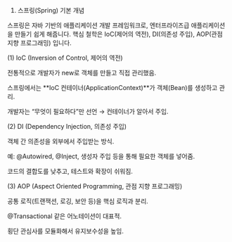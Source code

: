 1. 스프링(Spring) 기본 개념

스프링은 자바 기반의 애플리케이션 개발 프레임워크로, 엔터프라이즈급 애플리케이션을 만들기 쉽게 해줍니다.
핵심 철학은 IoC(제어의 역전), DI(의존성 주입), AOP(관점 지향 프로그래밍) 입니다.

(1) IoC (Inversion of Control, 제어의 역전)

전통적으로 개발자가 new로 객체를 만들고 직접 관리했음.

스프링에서는 **IoC 컨테이너(ApplicationContext)**가 객체(Bean)를 생성하고 관리.

개발자는 “무엇이 필요하다”만 선언 → 컨테이너가 알아서 주입.

(2) DI (Dependency Injection, 의존성 주입)

객체 간 의존성을 외부에서 주입받는 방식.

예: @Autowired, @Inject, 생성자 주입 등을 통해 필요한 객체를 넣어줌.

코드의 결합도를 낮추고, 테스트와 확장이 쉬워짐.

(3) AOP (Aspect Oriented Programming, 관점 지향 프로그래밍)

공통 로직(트랜잭션, 로깅, 보안 등)을 핵심 로직과 분리.

@Transactional 같은 어노테이션이 대표적.

횡단 관심사를 모듈화해서 유지보수성을 높임.
